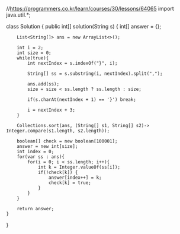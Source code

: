 //https://programmers.co.kr/learn/courses/30/lessons/64065
import java.util.*;

class Solution {
    public int[] solution(String s) {
        int[] answer = {};
        
        List<String[]> ans = new ArrayList<>();
        
        int i = 2;
        int size = 0;
        while(true){
            int nextIndex = s.indexOf("}", i);
            
            String[] ss = s.substring(i, nextIndex).split(",");
            
            ans.add(ss);
            size = size < ss.length ? ss.length : size;
            
            if(s.charAt(nextIndex + 1) == '}') break;
            
            i = nextIndex + 3;
        }
        
        Collections.sort(ans, (String[] s1, String[] s2)-> Integer.compare(s1.length, s2.length));
        
        boolean[] check = new boolean[100001];
        answer = new int[size];
        int index = 0;
        for(var ss : ans){
            for(i = 0; i < ss.length; i++){
                int k = Integer.valueOf(ss[i]);
                if(!check[k]) {
                    answer[index++] = k;              
                    check[k] = true;
                }
            }
        }
        
        return answer;
    }
}